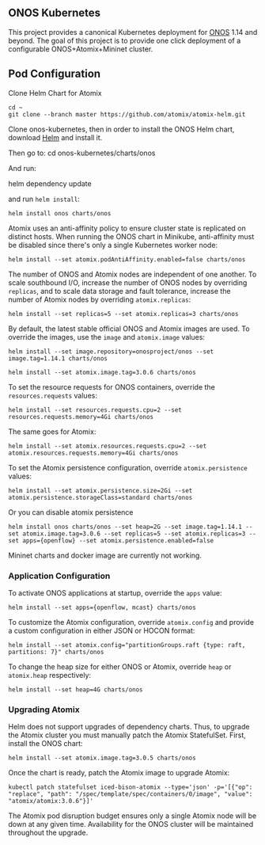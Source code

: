 ## ONOS Kubernetes

This project provides a canonical Kubernetes deployment for [ONOS] 1.14 and beyond. The goal of this project is to provide one click deployment of a configurable ONOS+Atomix+Mininet cluster.

## Pod Configuration

Clone Helm Chart for Atomix

```
cd ~
git clone --branch master https://github.com/atomix/atomix-helm.git
```

Clone onos-kubernetes, then in order to install the ONOS Helm chart, download [Helm] and install it.

Then go to:
cd onos-kubernetes/charts/onos

And run:

helm dependency update

and run `helm install`:
```
helm install onos charts/onos
```

Atomix uses an anti-affinity policy to ensure cluster state is replicated on distinct hosts.
When running the ONOS chart in Minikube, anti-affinity must be disabled since there's only a single Kubernetes worker node:

```
helm install --set atomix.podAntiAffinity.enabled=false charts/onos
```

The number of ONOS and Atomix nodes are independent of one another. To scale southbound I/O,
increase the number of ONOS nodes by overriding `replicas`, and to scale data storage and fault tolerance, increase the number of Atomix nodes by overriding `atomix.replicas`:

```
helm install --set replicas=5 --set atomix.replicas=3 charts/onos
```

By default, the latest stable official ONOS and Atomix images are used. To override the images, use the `image` and `atomix.image` values:

```
helm install --set image.repository=onosproject/onos --set image.tag=1.14.1 charts/onos
```

```
helm install --set atomix.image.tag=3.0.6 charts/onos
```

To set the resource requests for ONOS containers, override the `resources.requests` values:

```
helm install --set resources.requests.cpu=2 --set resources.requests.memory=4Gi charts/onos
```

The same goes for Atomix:

```
helm install --set atomix.resources.requests.cpu=2 --set atomix.resources.requests.memory=4Gi charts/onos
```

To set the Atomix persistence configuration, override `atomix.persistence` values:

```
helm install --set atomix.persistence.size=2Gi --set atomix.persistence.storageClass=standard charts/onos
```

Or you can disable atomix persistence

```
helm install onos charts/onos --set heap=2G --set image.tag=1.14.1 --set atomix.image.tag=3.0.6 --set replicas=5 --set atomix.replicas=3 --set apps={openflow} --set atomix.persistence.enabled=false
```

Mininet charts and docker image are currently not working.

### Application Configuration

To activate ONOS applications at startup, override the `apps` value:

```
helm install --set apps={openflow, mcast} charts/onos
```

To customize the Atomix configuration, override `atomix.config` and provide
a custom configuration in either JSON or HOCON format:

```
helm install --set atomix.config="partitionGroups.raft {type: raft, partitions: 7}" charts/onos
```

To change the heap size for either ONOS or Atomix, override `heap` or `atomix.heap` respectively:

```
helm install --set heap=4G charts/onos
```

### Upgrading Atomix

Helm does not support upgrades of dependency charts. Thus, to upgrade the Atomix cluster you must manually patch the Atomix StatefulSet. First, install the ONOS chart:

```
helm install --set atomix.image.tag=3.0.5 charts/onos
```

Once the chart is ready, patch the Atomix image to upgrade Atomix:

```
kubectl patch statefulset iced-bison-atomix --type='json' -p='[{"op": "replace", "path": "/spec/template/spec/containers/0/image", "value": "atomix/atomix:3.0.6"}]'
```

The Atomix pod disruption budget ensures only a single Atomix node will be down at any given time. Availability for the ONOS cluster will be maintained throughout the upgrade.

[ONOS]: https://onosproject.org
[Helm]: https://helm.sh
